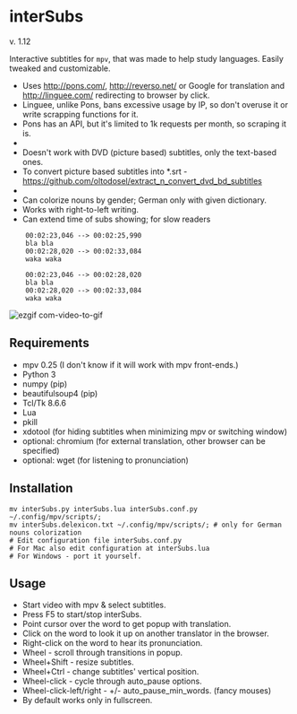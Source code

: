interSubs
=========

v. 1.12

Interactive subtitles for `mpv`, that was made to help study languages. Easily tweaked and customizable.

 - Uses http://pons.com/, http://reverso.net/ or Google for translation and http://linguee.com/ redirecting to browser by click.
- Linguee, unlike Pons, bans excessive usage by IP, so don't overuse it or write scrapping functions for it.
- Pons has an API, but it's limited to 1k requests per month, so scraping it is.
-
- Doesn't work with DVD (picture based) subtitles, only the text-based ones.
- To convert picture based subtitles into *.srt - https://github.com/oltodosel/extract_n_convert_dvd_bd_subtitles
-
- Can colorize nouns by gender; German only with given dictionary.
- Works with right-to-left writing.
- Can extend time of subs showing; for slow readers

```
    00:02:23,046 --> 00:02:25,990
    bla bla
    00:02:28,020 --> 00:02:33,084
    waka waka
    
    00:02:23,046 --> 00:02:28,020
    bla bla
    00:02:28,020 --> 00:02:33,084
    waka waka
```

![ezgif com-video-to-gif](https://cloud.githubusercontent.com/assets/10230453/22852882/683b508e-f04f-11e6-87d0-7477164a1709.gif)

Requirements
------------
   - mpv 0.25 (I don't know if it will work with mpv front-ends.)
   - Python 3
   - numpy (pip)
   - beautifulsoup4 (pip)
   - Tcl/Tk 8.6.6
   - Lua
   - pkill
   - xdotool (for hiding subtitles when minimizing mpv or switching window) 
   - optional: chromium (for external translation, other browser can be specified)
   - optional: wget (for listening to pronunciation)

Installation
------------
```
mv interSubs.py interSubs.lua interSubs.conf.py ~/.config/mpv/scripts/;
mv interSubs.delexicon.txt ~/.config/mpv/scripts/; # only for German nouns colorization
# Edit configuration file interSubs.conf.py
# For Mac also edit configuration at interSubs.lua
# For Windows - port it yourself.
```

Usage
-----
- Start video with mpv & select subtitles.
- Press F5 to start/stop interSubs.
- Point cursor over the word to get popup with translation.
- Click on the word to look it up on another translator in the browser.
- Right-click on the word to hear its pronunciation.
- Wheel - scroll through transitions in popup.
- Wheel+Shift - resize subtitles.
- Wheel+Ctrl - change subtitles' vertical position.
- Wheel-click - cycle through auto_pause options.
- Wheel-click-left/right - +/- auto_pause_min_words. (fancy mouses)
- By default works only in fullscreen.
